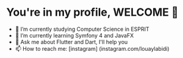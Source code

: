 # You're in my profile, WELCOME 👋

- 🔭 I’m currently studying Computer Science in ESPRIT
- 🌱 I’m currently learning Symfony 4 and JavaFX
- 💬 Ask me about Flutter and Dart, I'll help you
- 📫 How to reach me: [instagram] (instagram.com/louaylabidi)
